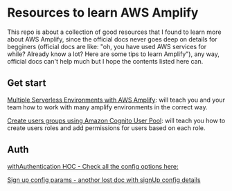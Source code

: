 # Resources to learn AWS Amplify

This repo is about a collection of good resources that I found to learn more about AWS Amplify, since the official docs never goes deep on details for begginers (official docs are like: "oh, you have used AWS services for while? Already know a lot? Here are some tips to learn Amplify"), any way, official docs can't help much but I hope the contents listed here can.

## Get start

[Multiple Serverless Environments with AWS Amplify](https://read.acloud.guru/multiple-serverless-environments-with-aws-amplify-344759e1be08): will teach you and your team how to work with many amplify environments in the correct way.

[Create users groups using Amazon Cognito User Pool](https://aws.amazon.com/pt/blogs/mobile/amplify-cli-enables-creating-amazon-cognito-user-pool-groups-configuring-fine-grained-permissions-on-groups-and-adding-user-management-capabilities-to-applications/): will teach you how to create users roles and add permissions for users based on each role.

## Auth

[withAuthentication HOC - Check all the config options here:](https://docs.amplify.aws/ui-legacy/auth/authenticator/q/framework/react)

[Sign up config params - anothor lost doc with signUp config details](https://aws-amplify.github.io/docs/js/react#signup-configuration)
